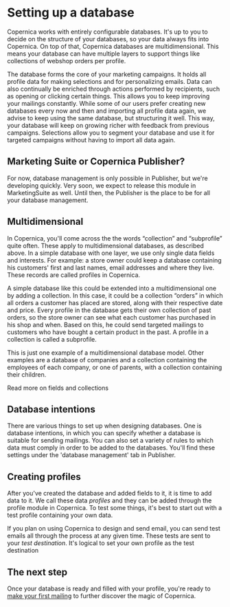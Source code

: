 # Setting up a database
Copernica works with entirely configurable databases. It's up to you to decide on the structure of your databases, so your data always fits into Copernica. On top of that, Copernica databases are multidimensional. 
This means your database can have multiple layers to support things like collections of webshop orders per profile.

The database forms the core of your marketing campaigns. It holds all profile data for making selections and for 
personalizing emails. Data can also continually be enriched through actions performed by recipients, such as opening or 
clicking certain things. This allows you to keep improving your mailings constantly. While some of our users prefer creating
 new databases every now and then and importing all profile data again, we advise to keep using the same database, 
but structuring it well. This way, your database will keep on growing richer with feedback from previous campaigns. 
Selections allow you to segment your database and use it for targeted campaigns without having to import all data again.


## Marketing Suite or Copernica Publisher?
For now, database management is only possible in Publisher, but we're developing quickly. Very soon, we expect to release 
this module in MarketingSuite as well. Until then, the Publisher is the place to be for all your database management.

## Multidimensional
In Copernica, you'll come across the the words “collection” and “subprofile” quite often. These apply to multidimensional 
databases, as described above. In a simple database with one layer, we use only single data fields and interests. For example:
 a store owner could keep a database containing his customers' first and last names, email addresses and where they live. 
These records are called profiles in Copernica.

A simple database like this could be extended into a multidimensional one by adding a collection. In this case, it could be 
a collection “orders” in which all orders a customer has placed are stored, along with their respective date and price. 
Every profile in the database gets their own collection of past orders, so the store owner can see what each customer has 
purchased in his shop and when. Based on this, he could send targeted mailings to customers who have bought a certain product
 in the past. A profile in a collection is called a subprofile.

This is just one example of a multidimensional database model. Other examples are a database of 
companies and a collection containing the employees of each company, or one of parents, with a collection 
containing their children.

Read more on fields and collections

## Database intentions
There are various things to set up when designing databases. One is database intentions,
 in which you can specify whether a database is suitable for sending mailings. You can also set a variety of rules to which
 data must comply in order to be added to the databases. You'll find these settings under the 'database management' tab in
 Publisher.
 
## Creating profiles
After you've created the database and added fields to it, it is time to add data to it. We call these data *profiles* and they can be added through the profile module in Copernica. To test some things, it's best to start out with a test profile containing your own data.

If you plan on using Copernica to design and send email, you can send test emails all through the process at any given time. These tests are sent to your *test destination*. It's logical to set your own profile as the test destination

## The next step
Once your database is ready and filled with your profile, you're ready to [make your first mailing](quick-mailing-guide) to further discover the magic of Copernica.




